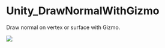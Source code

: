 # Unity_DrawNormalWithGizmo

Draw normal on vertex or surface with Gizmo.

![](https://github.com/XJINE/Unity_DrawNormalWithGizmo/blob/master/screenshot.png)
